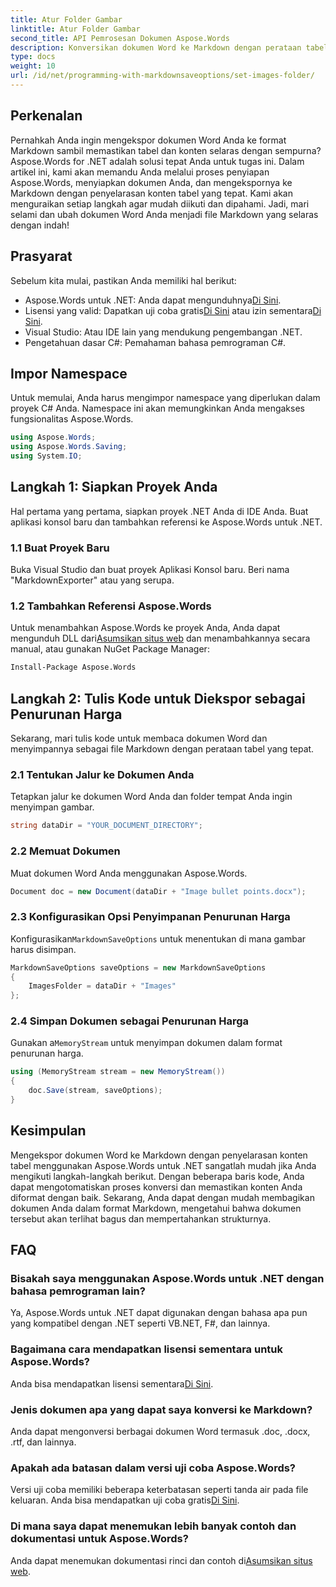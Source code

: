 ```yaml
---
title: Atur Folder Gambar
linktitle: Atur Folder Gambar
second_title: API Pemrosesan Dokumen Aspose.Words
description: Konversikan dokumen Word ke Markdown dengan perataan tabel yang tepat menggunakan Aspose.Words untuk .NET. Ikuti panduan terperinci kami untuk hasil sempurna.
type: docs
weight: 10
url: /id/net/programming-with-markdownsaveoptions/set-images-folder/
---
```

## Perkenalan

Pernahkah Anda ingin mengekspor dokumen Word Anda ke format Markdown sambil memastikan tabel dan konten selaras dengan sempurna? Aspose.Words for .NET adalah solusi tepat Anda untuk tugas ini. Dalam artikel ini, kami akan memandu Anda melalui proses penyiapan Aspose.Words, menyiapkan dokumen Anda, dan mengekspornya ke Markdown dengan penyelarasan konten tabel yang tepat. Kami akan menguraikan setiap langkah agar mudah diikuti dan dipahami. Jadi, mari selami dan ubah dokumen Word Anda menjadi file Markdown yang selaras dengan indah!

## Prasyarat

Sebelum kita mulai, pastikan Anda memiliki hal berikut:

-  Aspose.Words untuk .NET: Anda dapat mengunduhnya[Di Sini](https://releases.aspose.com/words/net/).
-  Lisensi yang valid: Dapatkan uji coba gratis[Di Sini](https://releases.aspose.com/) atau izin sementara[Di Sini](https://purchase.aspose.com/temporary-license/).
- Visual Studio: Atau IDE lain yang mendukung pengembangan .NET.
- Pengetahuan dasar C#: Pemahaman bahasa pemrograman C#.

## Impor Namespace

Untuk memulai, Anda harus mengimpor namespace yang diperlukan dalam proyek C# Anda. Namespace ini akan memungkinkan Anda mengakses fungsionalitas Aspose.Words.

```csharp
using Aspose.Words;
using Aspose.Words.Saving;
using System.IO;
```

## Langkah 1: Siapkan Proyek Anda

Hal pertama yang pertama, siapkan proyek .NET Anda di IDE Anda. Buat aplikasi konsol baru dan tambahkan referensi ke Aspose.Words untuk .NET.

### 1.1 Buat Proyek Baru

Buka Visual Studio dan buat proyek Aplikasi Konsol baru. Beri nama "MarkdownExporter" atau yang serupa.

### 1.2 Tambahkan Referensi Aspose.Words

 Untuk menambahkan Aspose.Words ke proyek Anda, Anda dapat mengunduh DLL dari[Asumsikan situs web](https://releases.aspose.com/words/net/) dan menambahkannya secara manual, atau gunakan NuGet Package Manager:

```bash
Install-Package Aspose.Words
```

## Langkah 2: Tulis Kode untuk Diekspor sebagai Penurunan Harga

Sekarang, mari tulis kode untuk membaca dokumen Word dan menyimpannya sebagai file Markdown dengan perataan tabel yang tepat.

### 2.1 Tentukan Jalur ke Dokumen Anda

Tetapkan jalur ke dokumen Word Anda dan folder tempat Anda ingin menyimpan gambar.

```csharp
string dataDir = "YOUR_DOCUMENT_DIRECTORY";
```

### 2.2 Memuat Dokumen

Muat dokumen Word Anda menggunakan Aspose.Words.

```csharp
Document doc = new Document(dataDir + "Image bullet points.docx");
```

### 2.3 Konfigurasikan Opsi Penyimpanan Penurunan Harga

 Konfigurasikan`MarkdownSaveOptions` untuk menentukan di mana gambar harus disimpan.

```csharp
MarkdownSaveOptions saveOptions = new MarkdownSaveOptions
{
    ImagesFolder = dataDir + "Images"
};
```

### 2.4 Simpan Dokumen sebagai Penurunan Harga

 Gunakan a`MemoryStream` untuk menyimpan dokumen dalam format penurunan harga.

```csharp
using (MemoryStream stream = new MemoryStream())
{
    doc.Save(stream, saveOptions);
}
```

## Kesimpulan

Mengekspor dokumen Word ke Markdown dengan penyelarasan konten tabel menggunakan Aspose.Words untuk .NET sangatlah mudah jika Anda mengikuti langkah-langkah berikut. Dengan beberapa baris kode, Anda dapat mengotomatiskan proses konversi dan memastikan konten Anda diformat dengan baik. Sekarang, Anda dapat dengan mudah membagikan dokumen Anda dalam format Markdown, mengetahui bahwa dokumen tersebut akan terlihat bagus dan mempertahankan strukturnya.

## FAQ

### Bisakah saya menggunakan Aspose.Words untuk .NET dengan bahasa pemrograman lain?

Ya, Aspose.Words untuk .NET dapat digunakan dengan bahasa apa pun yang kompatibel dengan .NET seperti VB.NET, F#, dan lainnya.

### Bagaimana cara mendapatkan lisensi sementara untuk Aspose.Words?

 Anda bisa mendapatkan lisensi sementara[Di Sini](https://purchase.aspose.com/temporary-license/).

### Jenis dokumen apa yang dapat saya konversi ke Markdown?

Anda dapat mengonversi berbagai dokumen Word termasuk .doc, .docx, .rtf, dan lainnya.

### Apakah ada batasan dalam versi uji coba Aspose.Words?

Versi uji coba memiliki beberapa keterbatasan seperti tanda air pada file keluaran. Anda bisa mendapatkan uji coba gratis[Di Sini](https://releases.aspose.com/).

### Di mana saya dapat menemukan lebih banyak contoh dan dokumentasi untuk Aspose.Words?

 Anda dapat menemukan dokumentasi rinci dan contoh di[Asumsikan situs web](https://reference.aspose.com/words/net/).
